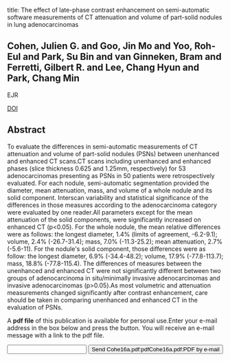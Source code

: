 title: The effect of late-phase contrast enhancement on semi-automatic software measurements of CT attenuation and volume of part-solid nodules in lung adenocarcinomas

## Cohen, Julien G. and Goo, Jin Mo and Yoo, Roh-Eul and Park, Su Bin and van Ginneken, Bram and Ferretti, Gilbert R. and Lee, Chang Hyun and Park, Chang Min
EJR

<a href="https://doi.org/10.1016/j.ejrad.2016.03.027">DOI</a>

## Abstract
To evaluate the differences in semi-automatic measurements of CT attenuation and volume of part-solid nodules (PSNs) between unenhanced and enhanced CT scans.CT scans including unenhanced and enhanced phases (slice thickness 0.625 and 1.25mm, respectively) for 53 adenocarcinomas presenting as PSNs in 50 patients were retrospectively evaluated. For each nodule, semi-automatic segmentation provided the diameter, mean attenuation, mass, and volume of a whole nodule and its solid component. Interscan variability and statistical significance of the differences in those measures according to the adenocarcinoma category were evaluated by one reader.All parameters except for the mean attenuation of the solid components, were significantly increased on enhanced CT (p<0.05). For the whole nodule, the mean relative differences were as follows: the longest diameter, 1.4% (limits of agreement, -6.2-9.1); volume, 2.4% (-26.7-31.4); mass, 7.0% (-11.3-25.2); mean attenuation, 2.7% (-5.6-11). For the nodule's solid component, those differences were as follow: the longest diameter, 6.9% (-34.4-48.2); volume, 17.9% (-77.8-113.7); mass, 18.8% (-77.8-115.4). The differences of measures between the unenhanced and enhanced CT were not significantly different between two groups of adenocarcinoma in situ/minimally invasive adenocarcinomas and invasive adenocarcinomas (p>0.05).As most volumetric and attenuation measurements changed significantly after contrast enhancement, care should be taken in comparing unenhanced and enhanced CT in the evaluation of PSNs.

A <b>pdf file</b> of this publication is available for personal use.Enter your e-mail address in the box below and press the button. You will receive an e-mail message with a link to the pdf file.
<form action="sender.php">  <input type="text" name="email">  <input type="submit" value="Send Cohe16a.pdf:pdfCohe16a.pdf:PDF by e-mail"></form>